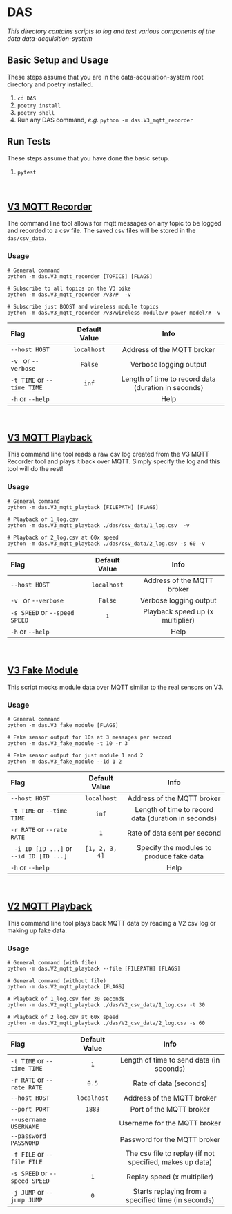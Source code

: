 # DAS

*This directory contains scripts to log and test various components of the data data-acquisition-system*



## Basic Setup and Usage
These steps assume that you are in the data-acquisition-system root directory and poetry installed.
1. `cd DAS`
2. `poetry install`
3. `poetry shell`
4. Run any DAS command, _e.g._ `python -m das.V3_mqtt_recorder`

## Run Tests
These steps assume that you have done the basic setup.
1. `pytest`

<br/>

## [V3 MQTT Recorder](/DAS/das/V3_mqtt_recorder.py)
The command line tool allows for mqtt messages on any topic to be logged and recorded to a csv file. The saved csv files will be stored in the `das/csv_data`. 

### Usage
```
# General command
python -m das.V3_mqtt_recorder [TOPICS] [FLAGS]

# Subscribe to all topics on the V3 bike
python -m das.V3_mqtt_recorder /v3/#  -v

# Subscribe just BOOST and wireless module topics
python -m das.V3_mqtt_recorder /v3/wireless-module/# power-model/# -v
```

| Flag                       | Default Value |                        Info                         |
| :------------------------- | :-----------: | :-------------------------------------------------: |
| `--host HOST`              |  `localhost`  |             Address of the MQTT broker              |
| `-v ` or `--verbose`       |    `False`    |               Verbose logging output                |
| `-t TIME` or `--time TIME` |     `inf`     | Length of time to record data (duration in seconds) |
| `-h` or `--help`           |               |                        Help                         |

<br/>

## [V3 MQTT Playback](/DAS/das/V3_mqtt_playback.py)
This command line tool reads a raw csv log created from the V3 MQTT Recorder tool and plays it back over MQTT. Simply specify the log and this tool will do the rest!

### Usage
```
# General command
python -m das.V3_mqtt_playback [FILEPATH] [FLAGS]

# Playback of 1_log.csv
python -m das.V3_mqtt_playback ./das/csv_data/1_log.csv  -v

# Playback of 2_log.csv at 60x speed 
python -m das.V3_mqtt_playback ./das/csv_data/2_log.csv -s 60 -v
```

| Flag                          | Default Value |               Info               |
| :---------------------------- | :-----------: | :------------------------------: |
| `--host HOST`                 |  `localhost`  |    Address of the MQTT broker    |
| `-v ` or `--verbose`          |    `False`    |      Verbose logging output      |
| `-s SPEED` or `--speed SPEED` |      `1`      | Playback speed up (x multiplier) |
| `-h` or `--help`              |               |               Help               |

<br/>

## [V3 Fake Module](/DAS/das/V3_fake_module.py)
This script mocks module data over MQTT similar to the real sensors on V3.

### Usage
```
# General command
python -m das.V3_fake_module [FLAGS]

# Fake sensor output for 10s at 3 messages per second
python -m das.V3_fake_module -t 10 -r 3

# Fake sensor output for just module 1 and 2
python -m das.V3_fake_module --id 1 2
```

| Flag                                    | Default Value  |                        Info                         |
| :-------------------------------------- | :------------: | :-------------------------------------------------: |
| `--host HOST`                           |  `localhost`   |             Address of the MQTT broker              |
| `-t TIME` or `--time TIME`              |     `inf`      | Length of time to record data (duration in seconds) |
| `-r RATE` or `--rate RATE`              |      `1`       |            Rate of data sent per second             |
| ` -i ID [ID ...]` or `--id ID [ID ...]` | `[1, 2, 3, 4]` |      Specify the modules to produce fake data       |
| `-h` or `--help`                        |                |                        Help                         |

<br/>

## [V2 MQTT Playback](/DAS/das/V2_mqtt_playback.py)
This command line tool plays back MQTT data by reading a V2 csv log or making up fake data.

### Usage
```
# General command (with file)
python -m das.V2_mqtt_playback --file [FILEPATH] [FLAGS]

# General command (without file)
python -m das.V2_mqtt_playback [FLAGS]

# Playback of 1_log.csv for 30 seconds
python -m das.V2_mqtt_playback ./das/V2_csv_data/1_log.csv -t 30

# Playback of 2_log.csv at 60x speed 
python -m das.V2_mqtt_playback ./das/V2_csv_data/2_log.csv -s 60 
```

| Flag                          | Default Value |                           Info                           |
| :---------------------------- | :-----------: | :------------------------------------------------------: |
| `-t TIME` or `--time TIME`    |      `1`      |         Length of time to send data (in seconds)         |
| `-r RATE` or `--rate RATE`    |     `0.5`     |                  Rate of data (seconds)                  |
| `--host HOST`                 |  `localhost`  |                Address of the MQTT broker                |
| `--port PORT`                 |    `1883`     |                 Port of the MQTT broker                  |
| `--username USERNAME`         |               |               Username for the MQTT broker               |
| `--password PASSWORD`         |               |               Password for the MQTT broker               |
| `-f FILE` or `--file FILE`    |               | The csv file to replay (if not specified, makes up data) |
| `-s SPEED` or `--speed SPEED` |      `1`      |               Replay speed (x multiplier)                |
| `-j JUMP` or `--jump JUMP`    |      `0`      |   Starts replaying from a specified time (in seconds)    |


